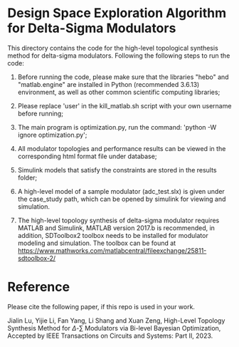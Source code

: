 # Design Space Exploration Algorithm for Delta-Sigma Modulators

This directory contains the code for the high-level topological synthesis method for delta-sigma modulators. Following the following steps to run the code:

1. Before running the code, please make sure that the libraries "hebo" and "matlab.engine" are installed in Python (recommended 3.6.13) environment, as well as other common scientific computing libraries;

2. Please replace 'user' in the kill_matlab.sh script with your own username before running;

3. The main program is optimization.py, run the command: 'python -W ignore optimization.py';

4. All modulator topologies and performance results can be viewed in the corresponding html format file under database;

5. Simulink models that satisfy the constraints are stored in the results folder;

6. A high-level model of a sample modulator (adc_test.slx) is given under the case_study path, which can be opened by simulink for viewing and simulation.

7. The high-level topology synthesis of delta-sigma modulator requires MATLAB and Simulink, MATLAB version 2017.b is recommended, in addition, SDToolbox2 toolbox needs to be installed for modulator modeling and simulation.
    The toolbox can be found at https://www.mathworks.com/matlabcentral/fileexchange/25811-sdtoolbox-2/

# Reference 
Please cite the following paper, if this repo is used in your work. 

Jialin Lu, Yijie Li, Fan Yang, Li Shang and Xuan Zeng, High-Level Topology Synthesis Method for $\Delta$-∑ Modulators via Bi-level Bayesian Optimization, Accepted by IEEE Transactions on Circuits and Systems: Part II, 2023.
